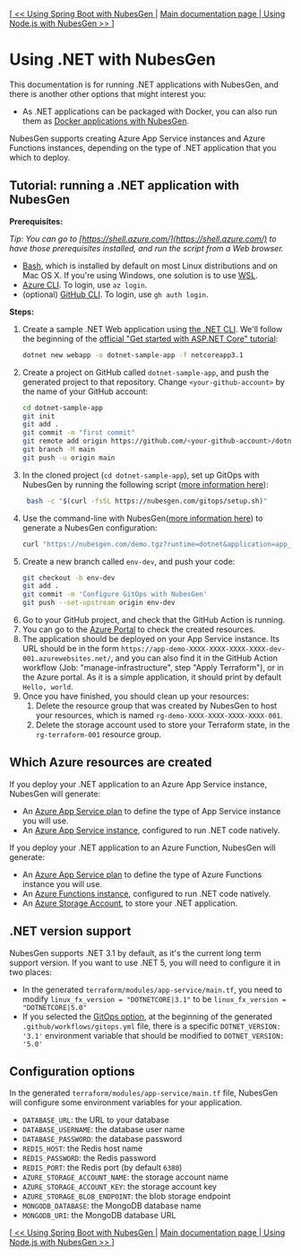 [[ << Using Spring Boot with NubesGen ](spring-boot.md) | [ Main documentation page ](../README.md) |[ Using Node.js with NubesGen >> ](nodejs.md)]

# Using .NET with NubesGen

This documentation is for running .NET applications with NubesGen, and there is another other options that might interest you:

- As .NET applications can be packaged with Docker, you can also run them as [Docker applications with NubesGen](docker.md).

NubesGen supports creating Azure App Service instances and Azure Functions instances, depending on the type of .NET application that you which to deploy.

## Tutorial: running a .NET application with NubesGen

__Prerequisites:__

_Tip: You can go to [https://shell.azure.com/](https://shell.azure.com/) to have those prerequisites installed, and run the script from a Web browser._
- [Bash](https://fr.wikipedia.org/wiki/Bourne-Again_shell), which is installed by default on most Linux distributions and on Mac OS X. If you're using Windows, one solution is to use [WSL](https://aka.ms/nubesgen-install-wsl).
- [Azure CLI](https://aka.ms/nubesgen-install-az-cli). To login, use `az login`.
- (optional) [GitHub CLI](https://cli.github.com/). To login, use `gh auth login`.

__Steps:__
1. Create a sample .NET Web application using [the .NET CLI](https://aka.ms/nubesgen-install-dotnet-cli).
   We'll follow the beginning of the [official "Get started with ASP.NET Core" tutorial](https://aka.ms/nubesgen-dotnet-getting-started):
   ```bash
   dotnet new webapp -o dotnet-sample-app -f netcoreapp3.1
   ```
2. Create a project on GitHub called `dotnet-sample-app`, and push the generated project to that repository. Change `<your-github-account>` by the name of your GitHub account:
   ```bash
   cd dotnet-sample-app
   git init
   git add .
   git commit -m "first commit"
   git remote add origin https://github.com/<your-github-account>/dotnet-sample-app.git
   git branch -M main
   git push -u origin main
   ```
3. In the cloned project (`cd dotnet-sample-app`), set up GitOps with NubesGen by running the following script ([more information here](../gitops-quick-start.md)):
   ```bash
    bash -c "$(curl -fsSL https://nubesgen.com/gitops/setup.sh)"
    ```
4. Use the command-line with NubesGen([more information here](../command-line.md)) to generate a NubesGen configuration:
   ```bash
   curl "https://nubesgen.com/demo.tgz?runtime=dotnet&application=app_service.standard&gitops=true" | tar -xzvf -
   ```
5. Create a new branch called `env-dev`, and push your code:
   ```bash
   git checkout -b env-dev
   git add .
   git commit -m 'Configure GitOps with NubesGen'
   git push --set-upstream origin env-dev
   ```
6. Go to your GitHub project, and check that the GitHub Action is running.
7. You can go to the [Azure Portal](https://portal.azure.com) to check the created resources.
8. The application should be deployed on your App Service instance. Its URL should be in the form `https://app-demo-XXXX-XXXX-XXXX-XXXX-dev-001.azurewebsites.net/`, and you can also find it in the GitHub Action workflow (Job: "manage-infrastructure", step "Apply Terraform"), or in the Azure portal.
As it is a simple application, it should print by default `Hello, world`.
9. Once you have finished, you should clean up your resources:
   1. Delete the resource group that was created by NubesGen to host your resources, which is named `rg-demo-XXXX-XXXX-XXXX-XXXX-001`.
   2. Delete the storage account used to store your Terraform state, in the `rg-terraform-001` resource group.

## Which Azure resources are created

If you deploy your .NET application to an Azure App Service instance, NubesGen will generate:

- An [Azure App Service plan](https://aka.ms/nubesgen-app-service-plans) to define the type of App Service instance you will use.
- An [Azure App Service instance](https://aka.ms/nubesgen-app-service), configured to run .NET code natively.

If you deploy your .NET application to an Azure Function, NubesGen will generate:

- An [Azure App Service plan](https://aka.ms/nubesgen-app-service-plans) to define the type of Azure Functions instance you will use.
- An [Azure Functions instance](https://azure.microsoft.com/services/functions/), configured to run .NET code natively.
- An [Azure Storage Account](https://azure.microsoft.com/services/storage/), to store your .NET application.

## .NET version support

NubesGen supports .NET 3.1 by default, as it's the current long term support version. If you want to use .NET 5, you will 
need to configure it in two places:

- In the generated `terraform/modules/app-service/main.tf`, you need to modify `linux_fx_version = "DOTNETCORE|3.1"` to be
  `linux_fx_version = "DOTNETCORE|5.0"`
- If you selected the [GitOps option](../gitops-overview.md), at the beginning of the generated `.github/workflows/gitops.yml` file,
  there is a specific `DOTNET_VERSION: '3.1'` environment variable that should be modified to `DOTNET_VERSION: '5.0'`

## Configuration options

In the generated `terraform/modules/app-service/main.tf` file, NubesGen will configure some environment variables
for your application.

- `DATABASE_URL`: the URL to your database
- `DATABASE_USERNAME`: the database user name
- `DATABASE_PASSWORD`: the database password
- `REDIS_HOST`: the Redis host name
- `REDIS_PASSWORD`: the Redis password
- `REDIS_PORT`: the Redis port (by default `6380`)
- `AZURE_STORAGE_ACCOUNT_NAME`: the storage account name
- `AZURE_STORAGE_ACCOUNT_KEY`: the storage account key
- `AZURE_STORAGE_BLOB_ENDPOINT`: the blob storage endpoint
- `MONGODB_DATABASE`: the MongoDB database name
- `MONGODB_URI`: the MongoDB database URL
  
[[ << Using Spring Boot with NubesGen ](spring-boot.md) | [ Main documentation page ](../README.md) |[ Using Node.js with NubesGen >> ](nodejs.md)]
